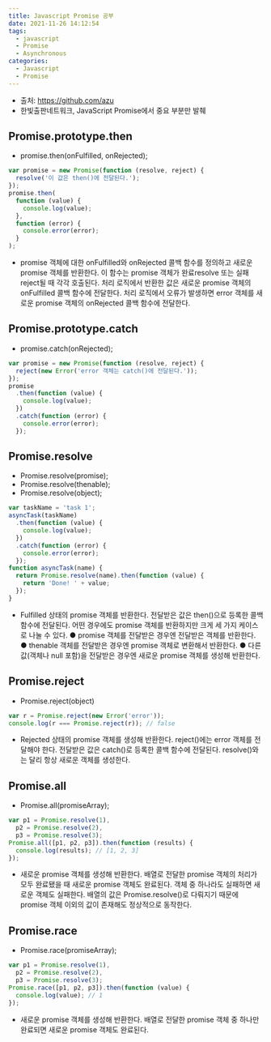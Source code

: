 ```yaml
---
title: Javascript Promise 공부
date: 2021-11-26 14:12:54
tags:
  - javascript
  - Promise
  - Asynchronous
categories:
  - Javascript
  - Promise
---
```


- 출처: https://github.com/azu
- 한빛출판네트워크, JavaScript Promise에서 중요 부분만 발췌

## Promise.prototype.then

- promise.then(onFulfilled, onRejected);

```javascript
var promise = new Promise(function (resolve, reject) {
  resolve('이 값은 then()에 전달된다.');
});
promise.then(
  function (value) {
    console.log(value);
  },
  function (error) {
    console.error(error);
  }
);
```

- promise 객체에 대한 onFulfilled와 onRejected 콜백 함수를 정의하고 새로운 promise 객체를 반환한다. 이 함수는 promise 객체가 완료resolve 또는 실패reject될 때 각각 호출된다. 처리 로직에서 반환한 값은 새로운 promise 객체의 onFulfilled 콜백 함수에 전달한다. 처리 로직에서 오류가 발생하면 error 객체를 새로운 promise 객체의 onRejected 콜백 함수에 전달한다.

## Promise.prototype.catch

- promise.catch(onRejected);

```javascript
var promise = new Promise(function (resolve, reject) {
  reject(new Error('error 객체는 catch()에 전달된다.'));
});
promise
  .then(function (value) {
    console.log(value);
  })
  .catch(function (error) {
    console.error(error);
  });
```

## Promise.resolve

- Promise.resolve(promise);
- Promise.resolve(thenable);
- Promise.resolve(object);

```javascript
var taskName = 'task 1';
asyncTask(taskName)
  .then(function (value) {
    console.log(value);
  })
  .catch(function (error) {
    console.error(error);
  });
function asyncTask(name) {
  return Promise.resolve(name).then(function (value) {
    return 'Done! ' + value;
  });
}
```

- Fulfilled 상태의 promise 객체를 반환한다. 전달받은 값은 then()으로 등록한 콜백 함수에 전달된다. 어떤 경우에도 promise 객체를 반환하지만 크게 세 가지 케이스로 나눌 수 있다.
  ● promise 객체를 전달받은 경우엔 전달받은 객체를 반환한다.
  ● thenable 객체를 전달받은 경우엔 promise 객체로 변환해서 반환한다.
  ● 다른 값(객체나 null 포함)을 전달받은 경우엔 새로운 promise 객체를 생성해 반환한다.

## Promise.reject

- Promise.reject(object)

```javascript
var r = Promise.reject(new Error('error'));
console.log(r === Promise.reject(r)); // false
```

- Rejected 상태의 promise 객체를 생성해 반환한다. reject()에는 error 객체를 전달해야 한다. 전달받은 값은 catch()로 등록한 콜백 함수에 전달된다. resolve()와는 달리 항상 새로운 객체를 생성한다.

## Promise.all

- Promise.all(promiseArray);

```javascript
var p1 = Promise.resolve(1),
  p2 = Promise.resolve(2),
  p3 = Promise.resolve(3);
Promise.all([p1, p2, p3]).then(function (results) {
  console.log(results); // [1, 2, 3]
});
```

- 새로운 promise 객체를 생성해 반환한다. 배열로 전달한 promise 객체의 처리가 모두 완료됐을 때 새로운 promise 객체도 완료된다. 객체 중 하나라도 실패하면 새로운 객체도 실패한다. 배열의 값은 Promise.resolve()로 다뤄지기 때문에 promise 객체 이외의 값이 존재해도 정상적으로 동작한다.

## Promise.race

- Promise.race(promiseArray);

```javascript
var p1 = Promise.resolve(1),
  p2 = Promise.resolve(2),
  p3 = Promise.resolve(3);
Promise.race([p1, p2, p3]).then(function (value) {
  console.log(value); // 1
});
```

- 새로운 promise 객체를 생성해 반환한다. 배열로 전달한 promise 객체 중 하나만 완료되면 새로운 promise 객체도 완료된다.
